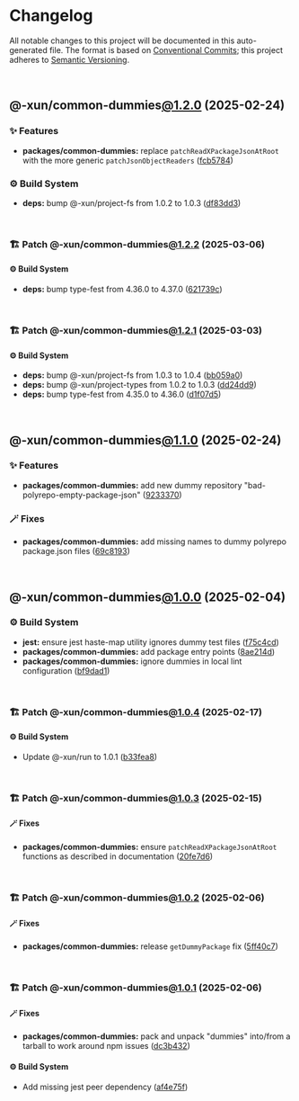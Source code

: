# Changelog

All notable changes to this project will be documented in this auto-generated
file. The format is based on [Conventional Commits][1];
this project adheres to [Semantic Versioning][2].

<br />

## @-xun/common-dummies[@1.2.0][3] (2025-02-24)

### ✨ Features

- **packages/common-dummies:** replace `patchReadXPackageJsonAtRoot` with the more generic `patchJsonObjectReaders` ([fcb5784][4])

### ⚙️ Build System

- **deps:** bump @-xun/project-fs from 1.0.2 to 1.0.3 ([df83dd3][5])

<br />

### 🏗️ Patch @-xun/common-dummies[@1.2.2][6] (2025-03-06)

#### ⚙️ Build System

- **deps:** bump type-fest from 4.36.0 to 4.37.0 ([621739c][7])

<br />

### 🏗️ Patch @-xun/common-dummies[@1.2.1][8] (2025-03-03)

#### ⚙️ Build System

- **deps:** bump @-xun/project-fs from 1.0.3 to 1.0.4 ([bb059a0][9])
- **deps:** bump @-xun/project-types from 1.0.2 to 1.0.3 ([dd24dd9][10])
- **deps:** bump type-fest from 4.35.0 to 4.36.0 ([d1f07d5][11])

<br />

## @-xun/common-dummies[@1.1.0][12] (2025-02-24)

### ✨ Features

- **packages/common-dummies:** add new dummy repository "bad-polyrepo-empty-package-json" ([9233370][13])

### 🪄 Fixes

- **packages/common-dummies:** add missing names to dummy polyrepo package.json files ([69c8193][14])

<br />

## @-xun/common-dummies[@1.0.0][15] (2025-02-04)

### ⚙️ Build System

- **jest:** ensure jest haste-map utility ignores dummy test files ([f75c4cd][16])
- **packages/common-dummies:** add package entry points ([8ae214d][17])
- **packages/common-dummies:** ignore dummies in local lint configuration ([bf9dad1][18])

<br />

### 🏗️ Patch @-xun/common-dummies[@1.0.4][19] (2025-02-17)

#### ⚙️ Build System

- Update @-xun/run to 1.0.1 ([b33fea8][20])

<br />

### 🏗️ Patch @-xun/common-dummies[@1.0.3][21] (2025-02-15)

#### 🪄 Fixes

- **packages/common-dummies:** ensure `patchReadXPackageJsonAtRoot` functions as described in documentation ([20fe7d6][22])

<br />

### 🏗️ Patch @-xun/common-dummies[@1.0.2][23] (2025-02-06)

#### 🪄 Fixes

- **packages/common-dummies:** release `getDummyPackage` fix ([5ff40c7][24])

<br />

### 🏗️ Patch @-xun/common-dummies[@1.0.1][25] (2025-02-06)

#### 🪄 Fixes

- **packages/common-dummies:** pack and unpack "dummies" into/from a tarball to work around npm issues ([dc3b432][26])

#### ⚙️ Build System

- Add missing jest peer dependency ([af4e75f][27])

[1]: https://conventionalcommits.org
[2]: https://semver.org
[3]: https://github.com/Xunnamius/test-utils/compare/@-xun/common-dummies@1.1.0...@-xun/common-dummies@1.2.0
[4]: https://github.com/Xunnamius/test-utils/commit/fcb57846bd155af8f31af388dca019cd245ef5db
[5]: https://github.com/Xunnamius/test-utils/commit/df83dd30f9e67352f8ab16eb2fce0e37c0271bfc
[6]: https://github.com/Xunnamius/test-utils/compare/@-xun/common-dummies@1.2.1...@-xun/common-dummies@1.2.2
[7]: https://github.com/Xunnamius/test-utils/commit/621739c50f825156bde3af5db515a939050a8857
[8]: https://github.com/Xunnamius/test-utils/compare/@-xun/common-dummies@1.2.0...@-xun/common-dummies@1.2.1
[9]: https://github.com/Xunnamius/test-utils/commit/bb059a0654fefa93a2c83bafb1c1981ccb4a1745
[10]: https://github.com/Xunnamius/test-utils/commit/dd24dd93cb0e3b3cfc3fc54c21ab921b4fc12c1d
[11]: https://github.com/Xunnamius/test-utils/commit/d1f07d525045ab6d400f22651f3a92577b41a24b
[12]: https://github.com/Xunnamius/test-utils/compare/@-xun/common-dummies@1.0.4...@-xun/common-dummies@1.1.0
[13]: https://github.com/Xunnamius/test-utils/commit/923337024cbc623bc2fa0a5a01535854a589bd24
[14]: https://github.com/Xunnamius/test-utils/commit/69c8193aa5c89489bde2b1fe45ecd3ae64694cb3
[15]: https://github.com/Xunnamius/test-utils/compare/8ae214d3b2af53c3db3a28f45d32879c57e7abed...@-xun/common-dummies@1.0.0
[16]: https://github.com/Xunnamius/test-utils/commit/f75c4cd929f5d1720d466436ad2ee5c68cced170
[17]: https://github.com/Xunnamius/test-utils/commit/8ae214d3b2af53c3db3a28f45d32879c57e7abed
[18]: https://github.com/Xunnamius/test-utils/commit/bf9dad1dc32da28cbc1e037209c9470095d7efa6
[19]: https://github.com/Xunnamius/test-utils/compare/@-xun/common-dummies@1.0.3...@-xun/common-dummies@1.0.4
[20]: https://github.com/Xunnamius/test-utils/commit/b33fea8db53369e4e821d273ed05fd0d4c91b749
[21]: https://github.com/Xunnamius/test-utils/compare/@-xun/common-dummies@1.0.2...@-xun/common-dummies@1.0.3
[22]: https://github.com/Xunnamius/test-utils/commit/20fe7d62494fb77ea173fac80554b55d46ebc25a
[23]: https://github.com/Xunnamius/test-utils/compare/@-xun/common-dummies@1.0.1...@-xun/common-dummies@1.0.2
[24]: https://github.com/Xunnamius/test-utils/commit/5ff40c77a98ed0a1d0df44772fe12318f1efb439
[25]: https://github.com/Xunnamius/test-utils/compare/@-xun/common-dummies@1.0.0...@-xun/common-dummies@1.0.1
[26]: https://github.com/Xunnamius/test-utils/commit/dc3b432f6d15898a8396cf56c73f03cafcecb7a9
[27]: https://github.com/Xunnamius/test-utils/commit/af4e75f9b436c758cd44a902f489c5640d8b2b47
